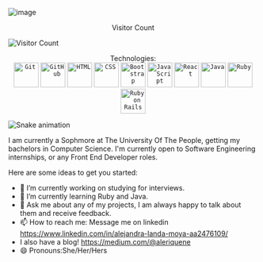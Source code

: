 ![image](https://user-images.githubusercontent.com/98127121/228988522-6edbdba6-cd89-46f4-b0ea-bc2c31eab090.png)
<div align="center">  Visitor Count </div>

![Visitor Count](https://profile-counter.glitch.me/{aleLanda-rq}/count.svg)

<div align="center"> Technologies:</div>
<div align="center">
	<code><img height="50" src="https://user-images.githubusercontent.com/25181517/192108372-f71d70ac-7ae6-4c0d-8395-51d8870c2ef0.png" alt="Git" title="Git"/></code>
	<code><img height="50" src="https://user-images.githubusercontent.com/25181517/192108374-8da61ba1-99ec-41d7-80b8-fb2f7c0a4948.png" alt="GitHub" title="GitHub"/></code>
	<code><img height="50" src="https://user-images.githubusercontent.com/25181517/192158954-f88b5814-d510-4564-b285-dff7d6400dad.png" alt="HTML" title="HTML"/></code>
	<code><img height="50" src="https://user-images.githubusercontent.com/25181517/183898674-75a4a1b1-f960-4ea9-abcb-637170a00a75.png" alt="CSS" title="CSS"/></code>
	<code><img height="50" src="https://user-images.githubusercontent.com/25181517/183898054-b3d693d4-dafb-4808-a509-bab54cf5de34.png" alt="Bootstrap" title="Bootstrap"/></code>
	<code><img height="50" src="https://user-images.githubusercontent.com/25181517/117447155-6a868a00-af3d-11eb-9cfe-245df15c9f3f.png" alt="JavaScript" title="JavaScript"/></code>
	<code><img height="50" src="https://user-images.githubusercontent.com/25181517/183897015-94a058a6-b86e-4e42-a37f-bf92061753e5.png" alt="React" title="React"/></code>
	<code><img height="50" src="https://user-images.githubusercontent.com/25181517/117201156-9a724800-adec-11eb-9a9d-3cd0f67da4bc.png" alt="Java" title="Java"/></code>
	<code><img height="50" src="https://user-images.githubusercontent.com/25181517/192603745-7d34df9e-7756-4756-a539-6a61badf7a80.png" alt="Ruby" title="Ruby"/></code>
	<code><img height="50" src="https://user-images.githubusercontent.com/25181517/192603748-3ac17112-3653-4257-80da-a57334b11411.png" alt="Ruby on Rails" title="Ruby on Rails"/></code>
</div>

![Snake animation](https://github.com/aleLanda-rq/aleLanda-rq/blob/output/github-contribution-grid-snake.svg)



 I am currently a Sophmore at The University Of The People, getting my bachelors in Computer Science. 
 I'm currently open to Software Engineering internships, or any Front End Developer roles.

Here are some ideas to get you started:

- 🔭 I’m currently working on studying for interviews.
- 🌱 I’m currently learning Ruby and Java.
- 💬 Ask me about any of my projects, I am always happy to talk about them and receive feedback.
- 📫 How to reach me: Message me on linkedin https://www.linkedin.com/in/alejandra-landa-moya-aa2476109/
- I also have a blog! https://medium.com/@aleriquene
- 😄 Pronouns:She/Her/Hers



<!--
**aleLanda-rq/aleLanda-rq** is a ✨ _special_ ✨ repository because its `README.md` (this file) appears on your GitHub profile.



-->
